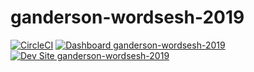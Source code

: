 # ganderson-wordsesh-2019

[![CircleCI](https://circleci.com/gh/pantheon-training-org/ganderson-wordsesh-2019.svg?style=shield)](https://circleci.com/gh/pantheon-training-org/ganderson-wordsesh-2019)
[![Dashboard ganderson-wordsesh-2019](https://img.shields.io/badge/dashboard-ganderson_wordsesh_2019-yellow.svg)](https://dashboard.pantheon.io/sites/e517ac34-c5b1-44cc-8134-a82ac219a589#dev/code)
[![Dev Site ganderson-wordsesh-2019](https://img.shields.io/badge/site-ganderson_wordsesh_2019-blue.svg)](http://dev-ganderson-wordsesh-2019.pantheonsite.io/)